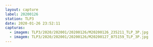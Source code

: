 ```yaml
---
layout: capture
label: 20200126
station: TLP3
date: 2020-01-26 23:52:11
capturas:
  - imagem: TLP3/2020/202001/20200126/M20200126_235211_TLP_3P.jpg
  - imagem: TLP3/2020/202001/20200126/M20200127_075159_TLP_3P.jpg
---
```


